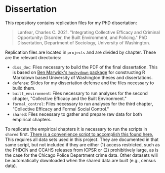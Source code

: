 # Dissertation
 
This repository contains replication files for my PhD dissertation:

> Lanfear, Charles C. 2021. "Integrating Collective Efficacy and Criminal Opportunity: Disorder, the Built Environment, and Policing." PhD Dissertation, Department of Sociology, University of Washington.

Replication files are located in `projects` and are divided by chapter. These are the relevant directories:

* `diss_doc`: Files necessary to build the PDF of the final dissertation. This is based on [Ben Marwick's `huskydown` package](https://github.com/benmarwick/huskydown) for constructing R Markdown based University of Washington theses and dissertations.
* `defense`: Slides for my dissertation defense and the files necessary to build them.
* `built_environment`: Files necessary to run analyses for the second chapter, "Collective Efficacy and the Built Environment."
* `formal_control`: Files necessary to run analyses for the third chapter, "Collective Efficacy and Formal Social Control."
* `shared`: Files necessary to gather and prepare raw data for both empirical chapters.

To replicate the empirical chapters it is necessary to run the scripts in `shared` first. [There is a convenience script to accomplish this found here.](https://github.com/clanfear/Dissertation/blob/main/projects/shared/syntax/chicago/00_build_shared_data.R) This requires all data sets used in this project. They are documented in that same script, but not included if they are either (1) access restricted, such as the PHDCN and CCAHS releases from ICPSR or (2) prohibitively large, as is the case for the Chicago Police Department crime data. Other datasets will be automatically downloaded when the shared data are built (e.g., census data).